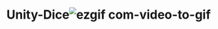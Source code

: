 # Unity-Dice![ezgif com-video-to-gif](https://user-images.githubusercontent.com/97722297/235341798-2f9b0499-b82a-4e49-b9ca-3097f4d507d7.gif)
